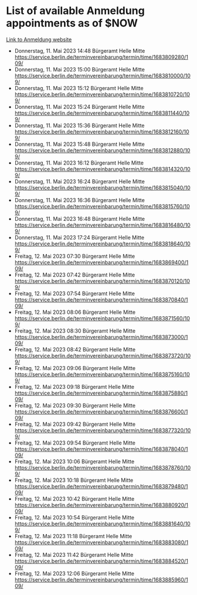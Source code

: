 # List of available Anmeldung appointments as of $NOW
[Link to Anmeldung website](https://service.berlin.de/terminvereinbarung/termin/tag.php?termin=1&anliegen[]=120686&dienstleisterlist=122210,122217,327316,122219,327312,122227,327314,122231,327346,122243,327348,122254,122252,329742,122260,329745,122262,329748,122271,327278,122273,327274,122277,327276,330436,122280,327294,122282,327290,122284,327292,122291,327270,122285,327266,122286,327264,122296,327268,150230,329760,122297,327286,122294,327284,122312,329763,122314,329775,122304,327330,122311,327334,122309,327332,317869,122281,327352,122279,329772,122283,122276,327324,122274,327326,122267,329766,122246,327318,122251,327320,122257,327322,122208,327298,122226,327300&herkunft=http%3A%2F%2Fservice.berlin.de%2Fdienstleistung%2F120686%2F)
- Donnerstag, 11. Mai 2023 14:48 Bürgeramt Helle Mitte https://service.berlin.de/terminvereinbarung/termin/time/1683809280/109/
- Donnerstag, 11. Mai 2023 15:00 Bürgeramt Helle Mitte https://service.berlin.de/terminvereinbarung/termin/time/1683810000/109/
- Donnerstag, 11. Mai 2023 15:12 Bürgeramt Helle Mitte https://service.berlin.de/terminvereinbarung/termin/time/1683810720/109/
- Donnerstag, 11. Mai 2023 15:24 Bürgeramt Helle Mitte https://service.berlin.de/terminvereinbarung/termin/time/1683811440/109/
- Donnerstag, 11. Mai 2023 15:36 Bürgeramt Helle Mitte https://service.berlin.de/terminvereinbarung/termin/time/1683812160/109/
- Donnerstag, 11. Mai 2023 15:48 Bürgeramt Helle Mitte https://service.berlin.de/terminvereinbarung/termin/time/1683812880/109/
- Donnerstag, 11. Mai 2023 16:12 Bürgeramt Helle Mitte https://service.berlin.de/terminvereinbarung/termin/time/1683814320/109/
- Donnerstag, 11. Mai 2023 16:24 Bürgeramt Helle Mitte https://service.berlin.de/terminvereinbarung/termin/time/1683815040/109/
- Donnerstag, 11. Mai 2023 16:36 Bürgeramt Helle Mitte https://service.berlin.de/terminvereinbarung/termin/time/1683815760/109/
- Donnerstag, 11. Mai 2023 16:48 Bürgeramt Helle Mitte https://service.berlin.de/terminvereinbarung/termin/time/1683816480/109/
- Donnerstag, 11. Mai 2023 17:24 Bürgeramt Helle Mitte https://service.berlin.de/terminvereinbarung/termin/time/1683818640/109/
- Freitag, 12. Mai 2023 07:30 Bürgeramt Helle Mitte https://service.berlin.de/terminvereinbarung/termin/time/1683869400/109/
- Freitag, 12. Mai 2023 07:42 Bürgeramt Helle Mitte https://service.berlin.de/terminvereinbarung/termin/time/1683870120/109/
- Freitag, 12. Mai 2023 07:54 Bürgeramt Helle Mitte https://service.berlin.de/terminvereinbarung/termin/time/1683870840/109/
- Freitag, 12. Mai 2023 08:06 Bürgeramt Helle Mitte https://service.berlin.de/terminvereinbarung/termin/time/1683871560/109/
- Freitag, 12. Mai 2023 08:30 Bürgeramt Helle Mitte https://service.berlin.de/terminvereinbarung/termin/time/1683873000/109/
- Freitag, 12. Mai 2023 08:42 Bürgeramt Helle Mitte https://service.berlin.de/terminvereinbarung/termin/time/1683873720/109/
- Freitag, 12. Mai 2023 09:06 Bürgeramt Helle Mitte https://service.berlin.de/terminvereinbarung/termin/time/1683875160/109/
- Freitag, 12. Mai 2023 09:18 Bürgeramt Helle Mitte https://service.berlin.de/terminvereinbarung/termin/time/1683875880/109/
- Freitag, 12. Mai 2023 09:30 Bürgeramt Helle Mitte https://service.berlin.de/terminvereinbarung/termin/time/1683876600/109/
- Freitag, 12. Mai 2023 09:42 Bürgeramt Helle Mitte https://service.berlin.de/terminvereinbarung/termin/time/1683877320/109/
- Freitag, 12. Mai 2023 09:54 Bürgeramt Helle Mitte https://service.berlin.de/terminvereinbarung/termin/time/1683878040/109/
- Freitag, 12. Mai 2023 10:06 Bürgeramt Helle Mitte https://service.berlin.de/terminvereinbarung/termin/time/1683878760/109/
- Freitag, 12. Mai 2023 10:18 Bürgeramt Helle Mitte https://service.berlin.de/terminvereinbarung/termin/time/1683879480/109/
- Freitag, 12. Mai 2023 10:42 Bürgeramt Helle Mitte https://service.berlin.de/terminvereinbarung/termin/time/1683880920/109/
- Freitag, 12. Mai 2023 10:54 Bürgeramt Helle Mitte https://service.berlin.de/terminvereinbarung/termin/time/1683881640/109/
- Freitag, 12. Mai 2023 11:18 Bürgeramt Helle Mitte https://service.berlin.de/terminvereinbarung/termin/time/1683883080/109/
- Freitag, 12. Mai 2023 11:42 Bürgeramt Helle Mitte https://service.berlin.de/terminvereinbarung/termin/time/1683884520/109/
- Freitag, 12. Mai 2023 12:06 Bürgeramt Helle Mitte https://service.berlin.de/terminvereinbarung/termin/time/1683885960/109/
